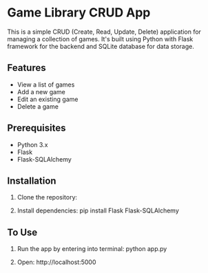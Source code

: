# Game Library CRUD App

This is a simple CRUD (Create, Read, Update, Delete) application for managing a collection of games. It's built using Python with Flask framework for the backend and SQLite database for data storage.

## Features

- View a list of games
- Add a new game
- Edit an existing game
- Delete a game

## Prerequisites

- Python 3.x
- Flask
- Flask-SQLAlchemy

## Installation

1. Clone the repository:

2. Install dependencies:
   pip install Flask Flask-SQLAlchemy

## To Use

1. Run the app by entering into terminal: python app.py

2. Open: http://localhost:5000
